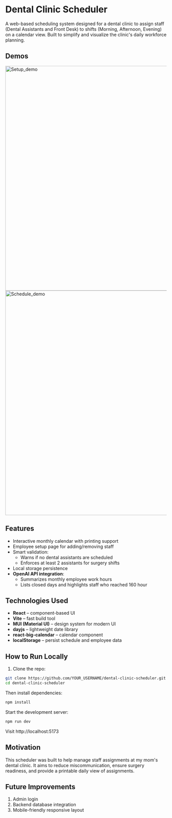 # Dental Clinic Scheduler

A web-based scheduling system designed for a dental clinic to assign staff (Dental Assistants and Front Desk) to shifts (Morning, Afternoon, Evening) on a calendar view. Built to simplify and visualize the clinic's daily workforce planning.

## Demos
<img src="./src/assets/emloyee_setup_demo.gif" alt="Setup_demo" width="700" />
<img src="./src/assets/schedule_demo.gif" alt="Schedule_demo" width="700" />

## Features

- Interactive monthly calendar with printing support
- Employee setup page for adding/removing staff
- Smart validation:
  - Warns if no dental assistants are scheduled
  - Enforces at least 2 assistants for surgery shifts
- Local storage persistence
- **OpenAI API integration**:
  - Summarizes monthly employee work hours
  - Lists closed days and highlights staff who reached 160 hour

## Technologies Used

- **React** – component-based UI
- **Vite** – fast build tool
- **MUI (Material UI)** – design system for modern UI
- **dayjs** – lightweight date library
- **react-big-calendar** – calendar component
- **localStorage** – persist schedule and employee data

## How to Run Locally

1. Clone the repo:

```bash
git clone https://github.com/YOUR_USERNAME/dental-clinic-scheduler.git
cd dental-clinic-scheduler
```
Then install dependencies:
```bash
npm install
```
Start the development server:
```bash
npm run dev
```
Visit http://localhost:5173

## Motivation
This scheduler was built to help manage staff assignments at my mom's dental clinic. It aims to reduce miscommunication, ensure surgery readiness, and provide a printable daily view of assignments.

## Future Improvements
1. Admin login
2. Backend database integration
3. Mobile-friendly responsive layout

	
    
